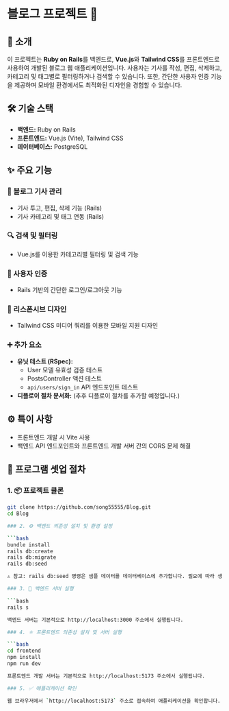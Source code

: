 # 블로그 프로젝트 🚀

## 👋 소개

이 프로젝트는 **Ruby on Rails**를 백엔드로, **Vue.js**와 **Tailwind CSS**를 프론트엔드로 사용하여 개발된 블로그 웹 애플리케이션입니다. 사용자는 기사를 작성, 편집, 삭제하고, 카테고리 및 태그별로 필터링하거나 검색할 수 있습니다. 또한, 간단한 사용자 인증 기능을 제공하며 모바일 환경에서도 최적화된 디자인을 경험할 수 있습니다.

## 🛠️ 기술 스택

*   **백엔드:** Ruby on Rails
*   **프론트엔드:** Vue.js (Vite), Tailwind CSS
*   **데이터베이스:** PostgreSQL

## ✨ 주요 기능

### 📝 블로그 기사 관리

*   기사 투고, 편집, 삭제 기능 (Rails)
*   기사 카테고리 및 태그 연동 (Rails)

### 🔍 검색 및 필터링

*   Vue.js를 이용한 카테고리별 필터링 및 검색 기능

### 🔑 사용자 인증

*   Rails 기반의 간단한 로그인/로그아웃 기능

### 📱 리스폰시브 디자인

*   Tailwind CSS 미디어 쿼리를 이용한 모바일 지원 디자인

### ➕ 추가 요소

*   **유닛 테스트 (RSpec):**
    *   User 모델 유효성 검증 테스트
    *   PostsController 액션 테스트
    *   `api/users/sign_in` API 엔드포인트 테스트
*   **디플로이 절차 문서화:** (추후 디플로이 절차를 추가할 예정입니다.)

## ⚙️ 특이 사항

*   프론트엔드 개발 시 Vite 사용
*   백엔드 API 엔드포인트와 프론트엔드 개발 서버 간의 CORS 문제 해결

## 🚀 프로그램 셋업 절차

### 1. 📦 프로젝트 클론

```bash
git clone https://github.com/song55555/Blog.git
cd Blog

### 2. ⚙️ 백엔드 의존성 설치 및 환경 설정

```bash
bundle install
rails db:create
rails db:migrate
rails db:seed

⚠️ 참고: rails db:seed 명령은 샘플 데이터를 데이터베이스에 추가합니다. 필요에 따라 생략하거나 수정할 수 있습니다.

### 3. 🚄 백엔드 서버 실행

```bash
rails s

백엔드 서버는 기본적으로 http://localhost:3000 주소에서 실행됩니다.

### 4. ⚛️ 프론트엔드 의존성 설치 및 서버 실행

```bash
cd frontend
npm install
npm run dev

프론트엔드 개발 서버는 기본적으로 http://localhost:5173 주소에서 실행됩니다.

### 5. ✅ 애플리케이션 확인

웹 브라우저에서 `http://localhost:5173` 주소로 접속하여 애플리케이션을 확인합니다.
